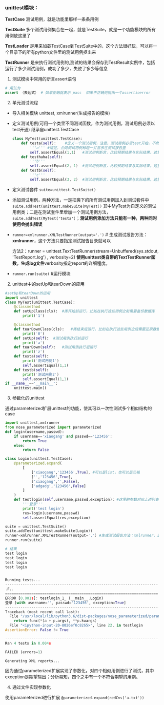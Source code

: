 ### unittest模块：

**TestCase** 测试用例，就是功能里那样一条条用例

**TestSuite** 多个测试用例集合在一起，就是TestSuite，就是一个功能模块的所有用例放这里了

**TestLoader** 是用来加载TestCase到TestSuite中的，这个方法很好玩，可以将一个目录下的所有python文件里的测试用例抠出来

**TestRunner** 是来执行测试用例的,测试的结果会保存到TestResult实例中，包括运行了多少测试用例，成功了多少，失败了多少等信息

1. 测试模块中常用的断言assert语句

```Python
# 用法为 
assert （表达式） # 如果正确就表示 pass  如果不正确则抛出一个assertioerror

```

2. 单元测试流程

- 导入相关模块 unittest, xmlrunner(生成报告的模块)

- 定义测试用例(可用一个类里不同测试函数，作为测试用例，测试用例必须以test开通) 继承自unittest.TestCase 
  ```Python
  class MyTest(unittest.TestCase):
      def testa(self):    #定义一个测试用例，注意，测试用例必须test开始，不然不会当做是测试用例
          '''a''' #描述，会同测试用例标题一并显示在测试报告里
          self.assertEqual(1,1)   #测试用例断言，比较预期结果与实际结果，这里1==1，显然结果是pass
      def testhaha(self):
          '''b'''
          self.assertEqual(2, 1)  #测试用例断言，比较预期结果与实际结果，这里2==1，显然结果是Fail
      def testb(self):
          '''c'''
          self.assertEqual(3, 2)  #测试用例断言，比较预期结果与实际结果，这里3==1，显然结果是Fail
  
  ``` 
  

- 定义测试套件  `suite=unittest.TestSuite()`

- 添加测试用例，两种方法，一是把类下的所有测试用例加入到测试套件中`suite.addTest(unittest.makeSuite(MyTest))` 其中MyTest为自定义的测试用例类；二是在测试套件里增加一个测试用例方法，`suite.addTest(MyTest('testa')`；**测试用例添加方法只能有一种，两种同时使用会抛出错误**

- `runner=xmlrunner.XMLTestRunner(output='.')` # 生成测试报告方法：**xmlrunner**，这个方法只要指定测试报告目录就可以

  方法2：runner = unittest.TextTestRunner(stream=Unbuffered(sys.stdout, 'TestReport.log') , verbosity=2)
  **使用unittest类自带的TextTestRunner函数，生成log文件**verbosity指定report的详细程度。
  
- `runner.run(suite)`   #运行模块

2. unittest中的setUp和tearDown的应用

```Python
#setUp和tearDown的运用
import unittest
class MyTest(unittest.TestCase):
    @classmethod
    def setUpClass(cls):  #类开始前运行，比如在执行这些用例之前需要备份数据库
        print('1')

    @classmethod
    def tearDownClass(cls):   #类结束后运行，比如在执行这些用例之后需要还原数据库
        print('0')
    def setUp(self):  #测试用例执行前运行
        print('a')
    def tearDown(self):   #测试用例执行后运行
        print('z')
    def testa(self):
        print('测试用例1')
        self.assertEqual(1,1)
    def testb(self):
        print('测试用例2')
        self.assertEqual(1,1)
if __name__=='__main__':
    unittest.main()
```
3. 参数化的unittest

通过parameterized扩展unittest的功能，使其可以一次性测试多个相似结构的case

```Python
import unittest,xmlrunner
from nose_parameterized import parameterized
def login(username,passwd):
    if username=='xiaogang' and passwd=='123456':
        return True
    else:
        return False

class Login(unittest.TestCase):
    @parameterized.expand(
        [
            ['xiaogang','123456',True], #可以是list，也可以是元祖
            ['','123456',True],
            ['xiaogang','',False],
            ['adgadg','123456',False]
        ]
    )
    def testlogin(self,username,passwd,exception): #这里的参数对应上述列表里的元素，运行的时候会遍历上述列表里的二维列表直到所有元素都调用运行完成
        '''登录'''
        print('test login')
        res=login(username,passwd)
        self.assertEqual(res,exception)

suite = unittest.TestSuite()
suite.addTest(unittest.makeSuite(Login))
runner=xmlrunner.XMLTestRunner(output='.') #生成测试报告方法：xmlrunner，这个方法只要指定测试报告目录就可以
runner.run(suite)

# 结果
test login
test login
test login
test login


Running tests...
----------------------------------------------------------------------
.F..
======================================================================
ERROR [0.001s]: testlogin_1_ (__main__.Login)
登录 [with username='', passwd='123456', exception=True]
----------------------------------------------------------------------
Traceback (most recent call last):
  File "/usr/local/lib/python3.6/dist-packages/nose_parameterized/parameterized.py", line 392, in standalone_func
    return func(*(a + p.args), **p.kwargs)
  File "<ipython-input-20-8026ef0c8265>", line 22, in testlogin
AssertionError: False != True

----------------------------------------------------------------------
Ran 4 tests in 0.004s

FAILED (errors=1)

Generating XML reports...

```
因为通过parameterized扩展实现了参数化，对四个相似用例进行了测试，其中exception是期望输出；分析易知，四个之中有一个不符合期望的用例。

4. 通过文件实现参数化

使用parameterized进行扩展 `@parameterized.expand(redCvs('a.txt'))`


